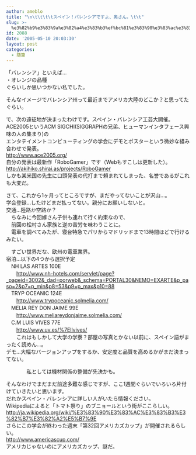 ```yaml
---
author: ameblo
title: "\n\t\t\t\tスペイン！バレンシアですよ、奥さん。\t\t"
slug: >-
  %e3%82%b9%e3%83%9a%e3%82%a4%e3%83%b3%ef%bc%81%e3%83%90%e3%83%ac%e3%83%b3%e3%82%b7%e3%82%a2%e3%81%a7%e3%81%99%e3%82%88%e3%80%81%e5%a5%a5%e3%81%95%e3%82%93%e3%80%82
id: 2088
date: '2005-05-10 20:03:30'
layout: post
categories:
  - 随筆
---
```


「バレンシア」といえば…  
・オレンジの品種  
ぐらいしか思いつかない私でした。  

そんなイメージでバレンシア州って最近までアメリカ大陸のどこか？と思ってたぐらい。  

で、次の遠征地が決まったわけです。スペイン・バレンシア工芸大開催。  
ACE2005というACM SIGCHI(SIGGRAPHの兄弟、ヒューマンインタフェース興味の人の集まり)の  
エンタテイメントコンピューティングの学会にデモとポスターという微妙な組み合わせで発表。  
http://www.ace2005.org/  
自分の発表は最新作「RoboGamer」です（Webもすこしは更新した）。  
http://akihiko.shirai.as/projects/RoboGamer  
しかも某米国の先生に口頭発表の代打まで頼まれてしまった、名誉であるがこれも大変だ。  

さて、これから1ヶ月ってところですが、まだやってないことが沢山…。  
学会登録…したけどまだ払ってない。親分にお願いしないと。  
交通…陸路か空路か？  
　ちなみに今回嫁さん子供も連れて行く約束なので、  
　前回の松村さん家族と逆の苦労を味わうことに。  
　電車を調べてみたが、寝台特急でパリからマドリッドまで13時間ほどで行けるみたい。  

　すごい世界だな、欧州の電車業界。  
宿泊…以下の4つから選択予定  
　NH LAS ARTES 100E  
　　http://www.nh-hotels.com/servlet/page?_pageid=3002&_dad=porweb&_schema=PORTAL30&NEMO=EXARTE&p_paso=2&p7=p_min&p8=53&p9=p_max&p10=88  
　TRYP OCEANIC 124E  
　　http://www.trypoceanic.solmelia.com/  
　MELIA REY DON JAIME 99E  
　　http://www.meliareydonjaime.solmelia.com/  
　C.M LUIS VIVES 77E  
　　http://www.uv.es/%7Ellvives/  
　　これはもしかして大学の学寮？部屋の写真とかない以前に、スペイン語がまったく読めん…。  
デモ…大幅なバージョンアップをするか、安定度と品質を高めるかがまだ決まってない。  

　　　　私としては機材関係の整備が先決かも。  

そんなわけでまだまだ前途多難な感じですが、ここ1週間ぐらいでいろいろ片付けていきたいと思います。  
だれかスペイン・バレンシアに詳しい人がいたら情報ください。  
Wikipediaによると「トマト祭り」のブニョールという街がここらしい。  
http://ja.wikipedia.org/wiki/%E3%83%90%E3%83%AC%E3%83%B3%E3%82%B7%E3%82%A2%E5%B7%9E  
さらにこの学会が終わった週末「第32回アメリカズカップ」が開催されるらしい。  
http://www.americascup.com/  
アメリカじゃないのにアメリカズカップ、謎だ。